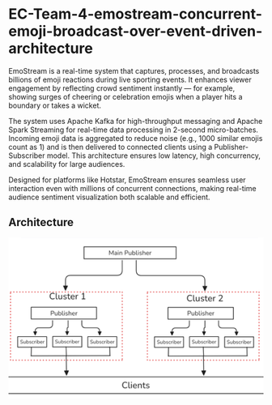 # EC-Team-4-emostream-concurrent-emoji-broadcast-over-event-driven-architecture

 EmoStream is a real-time system that captures, processes, and broadcasts billions of emoji reactions during live sporting events. It enhances viewer engagement by reflecting crowd sentiment instantly — for example, showing surges of cheering or celebration emojis when a player hits a boundary or takes a wicket.

The system uses Apache Kafka for high-throughput messaging and Apache Spark Streaming for real-time data processing in 2-second micro-batches. Incoming emoji data is aggregated to reduce noise (e.g., 1000 similar emojis count as 1) and is then delivered to connected clients using a Publisher-Subscriber model. This architecture ensures low latency, high concurrency, and scalability for large audiences.

Designed for platforms like Hotstar, EmoStream ensures seamless user interaction even with millions of concurrent connections, making real-time audience sentiment visualization both scalable and efficient.

## Architecture

![Architecture Diagram](https://github.com/Gowthami-LJ/EC-Team-4-emostream-concurrent-emoji-broadcast-over-event-driven-architecture/blob/main/Architecture%20Diagram.png?raw=true)
